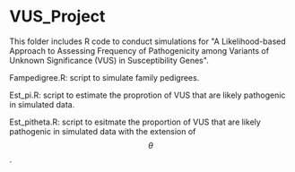 # VUS_Project


This folder includes R code to conduct simulations for "A Likelihood-based Approach to Assessing Frequency of Pathogenicity among Variants of Unknown Significance (VUS) in Susceptibility Genes".

Fampedigree.R: script to simulate family pedigrees.

Est_pi.R: script to estimate the proprotion of VUS that are likely pathogenic in simulated data. 

Est_pitheta.R: script to esitmate the proportion of VUS that are likely pathogenic in simulated data with the extension of $$\theta$$. 


